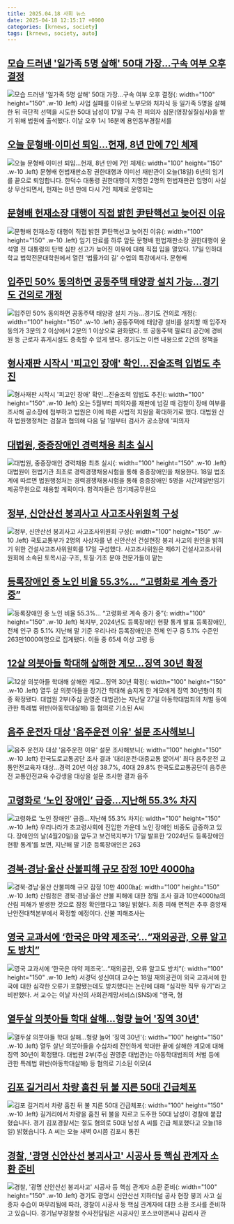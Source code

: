 ```yaml
---
title: 2025.04.18 사회 뉴스
date: 2025-04-18 12:15:17 +0900
categories: [krnews, society]
tags: [krnews, society, auto]
---
```

## [모습 드러낸 '일가족 5명 살해' 50대 가장…구속 여부 오후 결정](https://n.news.naver.com/mnews/article/421/0008198933)

![모습 드러낸 '일가족 5명 살해' 50대 가장…구속 여부 오후 결정](https://mimgnews.pstatic.net/image/origin/421/2025/04/17/8198933.jpg?type=nf220_150){: width="100" height="150" .w-10 .left}
사업 실패를 이유로 노부모와 처자식 등 일가족 5명을 살해한 뒤 극단적 선택을 시도한 50대 남성이 17일 구속 전 피의자 심문(영장실질심사)을 받기 위해 법원에 출석했다. 이날 오후 1시 16분께 용인동부경찰서를

## [오늘 문형배·이미선 퇴임…헌재, 8년 만에 7인 체제](https://n.news.naver.com/mnews/article/057/0001882122)

![오늘 문형배·이미선 퇴임…헌재, 8년 만에 7인 체제](https://mimgnews.pstatic.net/image/origin/057/2025/04/18/1882122.jpg?type=nf220_150){: width="100" height="150" .w-10 .left}
문형배 헌법재판소장 권한대행과 이미선 재판관이 오늘(18일) 6년의 임기를 끝으로 퇴임합니다. 한덕수 대통령 권한대행이 지명한 2명의 헌법재판관 임명이 사실상 무산되면서, 헌재는 8년 만에 다시 7인 체제로 운영되는

## [문형배 헌재소장 대행이 직접 밝힌 尹탄핵선고 늦어진 이유](https://n.news.naver.com/mnews/article/018/0005990354)

![문형배 헌재소장 대행이 직접 밝힌 尹탄핵선고 늦어진 이유](https://mimgnews.pstatic.net/image/origin/018/2025/04/17/5990354.jpg?type=nf220_150){: width="100" height="150" .w-10 .left}
임기 만료를 하루 앞둔 문형배 헌법재판소장 권한대행이 윤석열 전 대통령의 탄핵 심판 선고가 늦어진 이유에 대해 직접 입을 열었다. 17일 인하대학교 법학전문대학원에서 열린 ‘법률가의 길’ 수업의 특강에서다. 문형배

## [입주민 50% 동의하면 공동주택 태양광 설치 가능…경기도 건의로 개정](https://n.news.naver.com/mnews/article/008/0005182456)

![입주민 50% 동의하면 공동주택 태양광 설치 가능…경기도 건의로 개정](https://mimgnews.pstatic.net/image/origin/008/2025/04/18/5182456.jpg?type=nf220_150){: width="100" height="150" .w-10 .left}
공동주택에 태양광 설비를 설치할 때 입주자 동의가 3분의 2 이상에서 2분의 1 이상으로 완화됐다. 또 공동주택 필로티 공간에 경비원 등 근로자 휴게시설도 증축할 수 있게 됐다. 경기도는 이런 내용으로 2건의 정책을

## [형사재판 시작시 '피고인 장애' 확인…진술조력 입법도 추진](https://n.news.naver.com/mnews/article/001/0015337936)

![형사재판 시작시 '피고인 장애' 확인…진술조력 입법도 추진](https://mimgnews.pstatic.net/image/origin/001/2025/04/18/15337936.jpg?type=nf220_150){: width="100" height="150" .w-10 .left}
오는 5월부터 피의자를 재판에 넘길 때 검찰이 장애 여부를 조사해 공소장에 첨부하고 법원은 이에 따른 사법적 지원을 확대하기로 했다. 대법원 산하 법원행정처는 검찰과 협의해 다음 달 1일부터 검사가 공소장에 '피의자

## [대법원, 중증장애인 경력채용 최초 실시](https://n.news.naver.com/mnews/article/003/0013191589)

![대법원, 중증장애인 경력채용 최초 실시](https://mimgnews.pstatic.net/image/origin/003/2025/04/18/13191589.jpg?type=nf220_150){: width="100" height="150" .w-10 .left}
대법원이 헌법기관 최초로 경력경쟁채용시험을 통해 중증장애인을 채용한다. 18일 법조계에 따르면 법원행정처는 경력경쟁채용시험을 통해 중증장애인 5명을 시간제일반임기제공무원으로 채용할 계획이다. 합격자들은 임기제공무원으

## [정부, 신안산선 붕괴사고 사고조사위원회 구성](https://n.news.naver.com/mnews/article/001/0015337355)

![정부, 신안산선 붕괴사고 사고조사위원회 구성](https://mimgnews.pstatic.net/image/origin/001/2025/04/17/15337355.jpg?type=nf220_150){: width="100" height="150" .w-10 .left}
국토교통부가 2명의 사상자를 낸 신안산선 건설현장 붕괴 사고의 원인을 밝히기 위한 건설사고조사위원회를 17일 구성했다. 사고조사위원은 제6기 건설사고조사위원회에 소속된 토목시공·구조, 토질·기초 분야 전문가들이 맡는

## [등록장애인 중 노인 비율 55.3%… “고령화로 계속 증가 중”](https://n.news.naver.com/mnews/article/022/0004028505)

![등록장애인 중 노인 비율 55.3%… “고령화로 계속 증가 중”](https://mimgnews.pstatic.net/image/origin/022/2025/04/17/4028505.jpg?type=nf220_150){: width="100" height="150" .w-10 .left}
복지부, 2024년도 등록장애인 현황 통계 발표 등록장애인, 전체 인구 중 5.1% 지난해 말 기준 우리나라 등록장애인은 전체 인구 중 5.1% 수준인 263만1000여명으로 집계됐다. 이들 중 65세 이상 고령 등

## [12살 의붓아들 학대해 살해한 계모…징역 30년 확정](https://n.news.naver.com/mnews/article/015/0005120946)

![12살 의붓아들 학대해 살해한 계모…징역 30년 확정](https://mimgnews.pstatic.net/image/origin/015/2025/04/18/5120946.jpg?type=nf220_150){: width="100" height="150" .w-10 .left}
열두 살 의붓아들을 장기간 학대해 숨지게 한 계모에게 징역 30년형이 최종 확정됐다. 대법원 2부(주심 권영준 대법관)는 지난달 27일 아동학대범죄의 처벌 등에 관한 특례법 위반(아동학대살해) 등 혐의로 기소된 A씨

## [음주 운전자 대상 '음주운전 이유' 설문 조사해보니](https://n.news.naver.com/mnews/article/001/0015337864)

![음주 운전자 대상 '음주운전 이유' 설문 조사해보니](https://mimgnews.pstatic.net/image/origin/001/2025/04/18/15337864.jpg?type=nf220_150){: width="100" height="150" .w-10 .left}
한국도로교통공단 조사 결과 '대리운전·대중교통 없어서' 최다 음주운전 교통안전교육자 대상…경력 20년 이상 38.7%, 40대 29.8% 한국도로교통공단이 음주운전 교통안전교육 수강생을 대상을 설문 조사한 결과 음주

## [고령화로 ‘노인 장애인’ 급증…지난해 55.3% 차지](https://n.news.naver.com/mnews/article/028/0002741408)

![고령화로 ‘노인 장애인’ 급증…지난해 55.3% 차지](https://mimgnews.pstatic.net/image/origin/028/2025/04/17/2741408.jpg?type=nf220_150){: width="100" height="150" .w-10 .left}
우리나라가 초고령사회에 진입한 가운데 노인 장애인 비중도 급증하고 있다. 장애인의 날(4월20일)을 앞두고 보건복지부가 17일 발표한 ‘2024년도 등록장애인 현황 통계’를 보면, 지난해 말 기준 등록장애인은 263

## [경북·경남·울산 산불피해 규모 잠정 10만 4000㏊](https://n.news.naver.com/mnews/article/015/0005120910)

![경북·경남·울산 산불피해 규모 잠정 10만 4000㏊](https://mimgnews.pstatic.net/image/origin/015/2025/04/18/5120910.jpg?type=nf220_150){: width="100" height="150" .w-10 .left}
산림청은 경북·경남·울산 산불 피해에 대한 정밀 조사 결과 10만4000㏊의 산림 피해가 발생한 것으로 잠정 확인했다고 18일 밝혔다. 최종 피해 면적은 추후 중앙재난안전대책본부에서 확정할 예정이다. 산불 피해조사는

## [영국 교과서에 ‘한국은 마약 제조국’…“재외공관, 오류 알고도 방치”](https://n.news.naver.com/mnews/article/009/0005478459)

![영국 교과서에 ‘한국은 마약 제조국’…“재외공관, 오류 알고도 방치”](https://mimgnews.pstatic.net/image/origin/009/2025/04/18/5478459.jpg?type=nf220_150){: width="100" height="150" .w-10 .left}
서경덕 성신여대 교수는 18일 재외공관이 외국 교과서에 한국에 대한 심각한 오류가 포함됐는데도 방치했다는 논란에 대해 “심각한 직무 유기”라고 비판했다. 서 교수는 이날 자신의 사회관계망서비스(SNS)에 “영국, 헝

## [열두살 의붓아들 학대 살해...형량 늘어 '징역 30년'](https://n.news.naver.com/mnews/article/215/0001206248)

![열두살 의붓아들 학대 살해...형량 늘어 '징역 30년'](https://mimgnews.pstatic.net/image/origin/215/2025/04/18/1206248.jpg?type=nf220_150){: width="100" height="150" .w-10 .left}
열두 살난 의붓아들을 수십차례 잔인하게 학대한 끝에 살해한 계모에 대해 징역 30년이 확정됐다. 대법원 2부(주심 권영준 대법관)는 아동학대범죄의 처벌 등에 관한 특례법 위반(아동학대살해) 등 혐의로 기소된 이모(4

## [김포 길거리서 차량 훔친 뒤 불 지른 50대 긴급체포](https://n.news.naver.com/mnews/article/056/0011934624)

![김포 길거리서 차량 훔친 뒤 불 지른 50대 긴급체포](https://mimgnews.pstatic.net/image/origin/056/2025/04/18/11934624.jpg?type=nf220_150){: width="100" height="150" .w-10 .left}
길거리에서 차량을 훔친 뒤 불을 지르고 도주한 50대 남성이 경찰에 붙잡혔습니다. 경기 김포경찰서는 절도 혐의로 50대 남성 A 씨를 긴급 체포했다고 오늘(18일) 밝혔습니다. A 씨는 오늘 새벽 0시쯤 김포시 통진

## [경찰, '광명 신안산선 붕괴사고' 시공사 등 핵심 관계자 소환 준비](https://n.news.naver.com/mnews/article/214/0001419052)

![경찰, '광명 신안산선 붕괴사고' 시공사 등 핵심 관계자 소환 준비](https://mimgnews.pstatic.net/image/origin/214/2025/04/18/1419052.jpg?type=nf220_150){: width="100" height="150" .w-10 .left}
경기도 광명시 신안산선 지하터널 공사 현장 붕괴 사고 실종자 수습이 마무리됨에 따라, 경찰이 시공사 등 핵심 관계자에 대한 소환 조사를 준비하고 있습니다. 경기남부경찰청 수사전담팀은 시공사인 포스코이앤씨나 감리사 관

